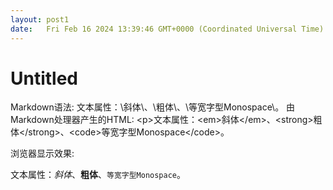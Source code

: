 ```yaml
---
layout: post1
date:   Fri Feb 16 2024 13:39:46 GMT+0000 (Coordinated Universal Time)
---
```

# Untitled

Markdown语法: 文本属性：\斜体\、\\粗体\\、\等宽字型Monospace\\。
由Markdown处理器产生的HTML: <p\>文本属性：<em\>斜体</em\>、<strong\>粗体</strong\>、<code\>等宽字型Monospace</code\>。</p>
浏览器显示效果: <p>文本属性：<em>斜体</em>、<strong>粗体</strong>、<code>等宽字型Monospace</code>。</p>